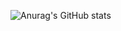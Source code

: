![Anurag's GitHub stats](https://github-readme-stats.vercel.app/api?username=anacc22&show_icons=true&theme=swift&hide_rank=true&card_width=800px)

